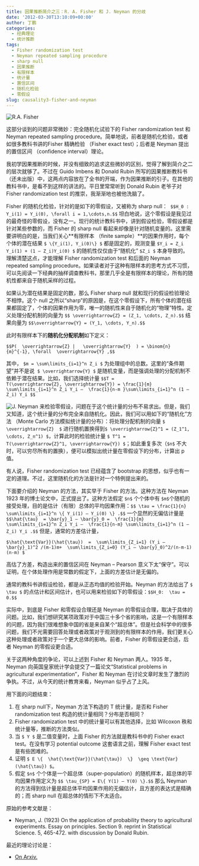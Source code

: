 ```yaml
---
title: 因果推断简介之三：R. A. Fisher 和 J. Neyman 的分歧
date: '2012-03-30T13:10:09+00:00'
author: 丁鹏
categories:
  - 经典理论
  - 统计推断
tags:
  - Fisher randomization test
  - Neyman repeated sampling procedure
  - sharp null
  - 因果推断
  - 有限样本
  - 统计量
  - 置信区间
  - 随机化检验
  - 零假设
slug: causality3-fisher-and-neyman
---
```


![R.A. Fisher](https://cos.name/wp-content/uploads/2012/03/R.A.-Fisher.jpg)
  
这部分谈到的问题非常微妙：完全随机化试验下的 Fisher randomization test 和 Neyman repeated sampling procedure。简单地说，前者是随机化检验，或者如很多教科书讲的Fisher 精确检验 （Fisher exact test）；后者是 Neyman 提出的置信区间 （confidence interval）理论。

我初学因果推断的时候，并没有细致的追求这些微妙的区别，觉得了解到简介之二的层次就够了。不过在 Guido Imbens 和 Donald Rubin 所写的因果推断教科书（还未出版）中，这两点内容放在了全书的开端，作为因果推断的引子。在其他的教科书中，是看不到这样的讲法的。平日里常常听到 Donald Rubin 老爷子对 Fisher randomization test 的推崇，我渐渐地也被他洗脑了。

Fisher 的随机化检验，针对的是如下的零假设，又被称为 sharp null：  `$$H_0 : Y_i(1) = Y_i(0), \forall i = 1,\cdots,n.$$` 坦白地说，这个零假设是我见过的最奇怪的零假设，没有之一。现行的统计教科书中，讲到假设检验，零假设都是针对某些参数的，而 Fisher 的 sharp null 看起来却像是针对随机变量的。这里需要讲明白的是，当我们关心**有限样本 （finite sample）**的因果作用时，每个个体的潜在结果 `$ \{Y_i(1), Y_i(0)\} $` 都是固定的，观测变量 `$Y_i = Z_i Y_i(1) + (1 – Z_i)Y_i(0) $` 的随机性仅仅由于“随机化” `$Z_i $` 本身导致的。理解清楚这点，才能理解 Fisher randomization test 和后面的 Neyman repeated sampling procedure。如果读者对于这种有限样本的思考方式不习惯，可以先阅读一下经典的抽样调查教科书，那里几乎全是有限样本的理论，所有的随机性都来自于随机采样的过程。

如果认为潜在结果是固定的数，那么 Fisher sharp null 就和现行的假设检验理论不相悖。这个 null 之所以“sharp”的原因是，在这个零假设下，所有个体的潜在结果都固定了，个体的因果作用为零，唯一的随机性来自于随机化的“物理”特性。定义处理分配机制的向量为 `$$ \overrightarrow{Z} = (Z_1, \cdots, Z_n).$$` 结果向量为 `$$\overrightarrow{Y} = (Y_1, \cdots, Y_n).$$`

此时有限样本下的**随机化分配机制**如下定义：

`$$P(  \overrightarrow{Z} |   \overrightarrow{Y}  ) = \binom{n}{m}^{-1}, \forall  \overrightarrow{Y} ,$$`

其中， `$m = \sum\limits_{i=1}^n Z_i $` 为处理组中的总数。这里的“条件期望”并不是说  `$ \overrightarrow{Y} $` 是随机变量，而是强调处理的分配机制不依赖于潜在结果。比如，我们选择统计量 `$$T = T(\overrightarrow{Z}, \overrightarrow{Y}) = \frac{1}{m} \sum\limits_{i=1}^n Z_i Y_i –  \frac{1}{n-m }\sum\limits_{i=1}^n (1 – Z_i) Y_i $$`
  
![J. Neyman](https://cos.name/wp-content/uploads/2012/03/J.-Neyman.jpg) 来检验零假设，问题在于这个统计量的分布不易求出。但是，我们又知道，这个统计量的分布完全来自随机化。因此，我们可以用如下的“随机化”方法 （Monte Carlo 方法模拟统计量的分布）：将处理分配机制的向量 `$ \overrightarrow{Z}  $` 进行随机置换得到`$ \overrightarrow{Z}^1 = (Z_1^1, \cdots, Z_n^1) $`，计算此时的检验统计量 `$ T^1 = T(\overrightarrow{Z}^1, \overrightarrow{Y}) $`；如此重复多次（`$n$` 不大时，可以穷尽所有的置换），便可以模拟出统计量在零假设下的分布，计算出 p 值。

有人说，Fisher randomization test 已经蕴含了 bootstrap 的思想，似乎也有一定的道理。不过，这里随机化的方法是针对一个特例提出来的。

下面要介绍的 Neyman 的方法，其实早于 Fisher 的方法。这种方法在 Neyman 1923 年的博士论文中，正式提出了。这种方法假定 `$n$` 个个体中有 `$m$`个随机的接受处理，目的是估计（有限）总体的平均因果作用：`$$ \tau = \frac{1}{n} \sum\limits_{i=1}^n \{ Y_i(1) – Y_i(0) \} .$$` 一个显然的无偏估计量是  `$$\hat{\tau}  = \bar{y}_1 – \bar{y}_0 =  \frac{1}{m} \sum\limits_{i=1}^n Z_i Y_i –  \frac{1}{n-m} \sum\limits_{i=1}^n (1 – Z_i) Y_i .$$` 但是，通常的方差估计量，

`$\hat{\text{Var}}(\hat{\tau})  =  \sum\limits_{Z_i=1} (Y_i – \bar{y}_1)^2 /(m-1)m+  \sum\limits_{Z_i=0} (Y_i – \bar{y}_0)^2/(n-m-1)(n-m) $`

高估了方差，构造出来的置信区间在 Neyman – Pearson 意义下太“保守”。可以证明，在个体处理作用是常数的假定下，上面的方差估计是无偏的。

通常的教科书讲假设检验，都是从正态均值的检验开始。Neyman 的方法给出了 `$ \tau $` 的点估计和区间估计，也可以用来检验如下的零假设：`$$H_0:  \tau = 0.$$`

实际中，到底是 Fisher 和零假设合理还是 Neyman 的零假设合理，取决于具体的问题。比如，我们想研究某项政策对于中国三十多个省的影响，这是一个有限样本的问题，因为我们很难想象中国的省是来自某个“超总体”。但是社会科学中的很多问题，我们不光需要回答处理或者政策对于观测到的有限样本的作用，我们更关心这种处理或者政策对于一个更大总体的影响。前者，Fisher 的零假设更合适，后者 Neyman 的零假设更合适。

关于这两种角度的争论，可以上述到 Fisher 和 Neyman 两人。1935 年，Neyman 向英国皇家统计学会提交了一篇论文“Statistical problems in agricultural experimentation”，Fisher 和 Neyman 在讨论文章时发生了激烈的争执。不过，从今天的统计教育来看，Neyman 似乎占了上风。

用下面的问题结束：

  1. 在 sharp null下，Neyman 方法下构造的 T 统计量，是否和 Fisher randomization test 构造的统计量相同？分布是否相同？
  2. Fisher randomization test 中的统计量可以有其他选择，比如 Wilcoxon 秩和统计量等，推断的方法类似。
  3. 当 `$ Y $` 是二值变量时，上面 Fisher 的方法就是教科书中的 Fisher exact test。在没有学习 potential outcome 这套语言之前，理解 Fisher exact test 是有些困难的。
  4. 证明 `$ E \{  \hat{\text{Var}}(\hat{\tau})  \}  \geq \text{Var}(\hat{\tau}) $`。
  5. 假定 `$n$` 个个体是一个超总体（super-population）的随机样本，超总体的平均因果作用定义为 `$$ \tau_{SP} = E\{ Y(1) – Y(0) \}.$$` 那么 Neyman 的方法得到估计量是超总体平均因果作用的无偏估计，且方差的表达式是精确的；而 sharp null 在超总体的情形下不太适合。

原始的参考文献是：

- Neyman, J. (1923) On the application of probability theory to agricultural experiments. Essay on principles. Section 9. reprint in Statistical Science. 5, 465-472. with discussion by Donald Rubin.

最近的理论讨论是：
  
- [On Arxiv.](http://arxiv.org/abs/1402.0142)

